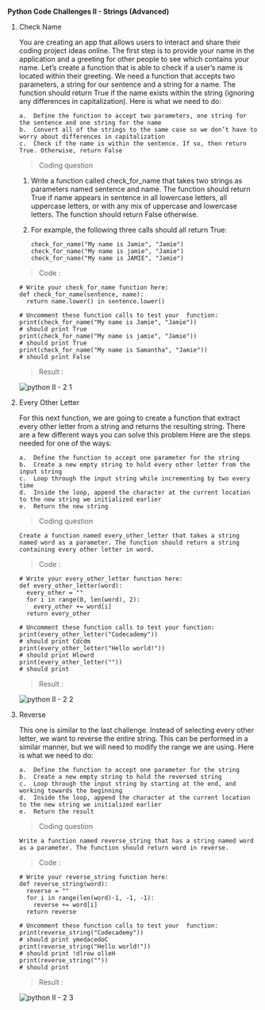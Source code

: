 **Python Code Challenges II - Strings (Advanced)**

1.  Check Name

    You are creating an app that allows users to interact and share their coding project ideas online. The first step is to provide your name in the application and a greeting for other people to see which contains your name. Let’s create a function that is able to check if a user’s name is located within their greeting. We need a function that accepts two parameters, a string for our sentence and a string for a name. The function should return True if the name exists within the string (ignoring any differences in capitalization). Here is what we need to do:

        a.  Define the function to accept two parameters, one string for the sentence and one string for the name
        b.  Convert all of the strings to the same case so we don’t have to worry about differences in capitalization
        c.  Check if the name is within the sentence. If so, then return True. Otherwise, return False

    >   Coding question

    1.  Write a function called check_for_name that takes two strings as parameters named sentence and name. The function should return True if name appears in sentence in all lowercase letters, all uppercase letters, or with any mix of uppercase and lowercase letters. The function should return False otherwise.

    2.  For example, the following three calls should all return True:
      
            check_for_name("My name is Jamie", "Jamie")
            check_for_name("My name is jamie", "Jamie")
            check_for_name("My name is JAMIE", "Jamie")

    >   Code    :

        # Write your check_for_name function here:
        def check_for_name(sentence, name):
          return name.lower() in sentence.lower()

        # Uncomment these function calls to test your  function:
        print(check_for_name("My name is Jamie", "Jamie"))
        # should print True
        print(check_for_name("My name is jamie", "Jamie"))
        # should print True
        print(check_for_name("My name is Samantha", "Jamie"))
        # should print False

    >   Result  :

    ![python II - 2 1](https://user-images.githubusercontent.com/74751990/202047790-a267fe21-2e0c-4b98-959e-a74a80110647.jpg)

2.  Every Other Letter

    For this next function, we are going to create a function that extract every other letter from a string and returns the resulting string. There are a few different ways you can solve this problem Here are the steps needed for one of the ways:

        a.  Define the function to accept one parameter for the string
        b.  Create a new empty string to hold every other letter from the input string
        c.  Loop through the input string while incrementing by two every time
        d.  Inside the loop, append the character at the current location to the new string we initialized earlier
        e.  Return the new string


    >   Coding question

        Create a function named every_other_letter that takes a string named word as a parameter. The function should return a string containing every other letter in word.

    >   Code    :

        # Write your every_other_letter function here:
        def every_other_letter(word):
          every_other = ""
          for i in range(0, len(word), 2):
            every_other += word[i]
          return every_other

        # Uncomment these function calls to test your function:
        print(every_other_letter("Codecademy"))
        # should print Cdcdm
        print(every_other_letter("Hello world!"))
        # should print Hlowrd
        print(every_other_letter(""))
        # should print 

    >   Result  :
    
    ![python II - 2 2](https://user-images.githubusercontent.com/74751990/202048434-b2f338e9-b764-469b-a24b-eae694e67d90.jpg)

3.  Reverse

    This one is similar to the last challenge. Instead of selecting every other letter, we want to reverse the entire string. This can be performed in a similar manner, but we will need to modify the range we are using. Here is what we need to do:

        a.  Define the function to accept one parameter for the string
        b.  Create a new empty string to hold the reversed string
        c.  Loop through the input string by starting at the end, and working towards the beginning
        d.  Inside the loop, append the character at the current location to the new string we initialized earlier
        e.  Return the result

    >   Coding question

        Write a function named reverse_string that has a string named word as a parameter. The function should return word in reverse.

    >   Code    :

        # Write your reverse_string function here:
        def reverse_string(word):
          reverse = ""
          for i in range(len(word)-1, -1, -1):
            reverse += word[i]
          return reverse

        # Uncomment these function calls to test your  function:
        print(reverse_string("Codecademy"))
        # should print ymedacedoC
        print(reverse_string("Hello world!"))
        # should print !dlrow olleH
        print(reverse_string(""))
        # should print

    >   Result  :

    ![python II - 2 3](https://user-images.githubusercontent.com/74751990/202478617-e971d98f-9c34-4b95-9c27-ba51d03a313f.jpg)



